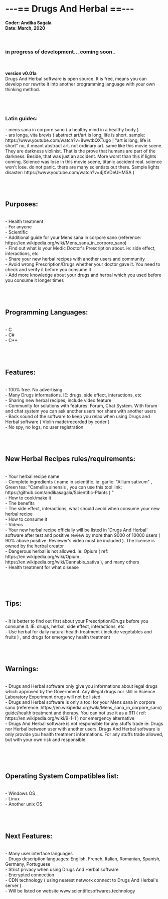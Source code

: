 <h1> ---== Drugs And Herbal ==--- </h1>
<b>Coder: Andika Sagala</b><br>
<b>Date: March, 2020 </b><br>
<br><br>

<h3> in progress of development... coming soon.. </h3>

<br><br>
<b>version v0.01a </b><br>
Drugs And Herbal software is open source. It is free, means you can develop nor rewrite it into another programming language with your own thinking method. <br>
<br><br><br>

<h3>Latin guides:</h3>
- mens sana in corpore sano ( a healthy mind in a healthy body ) <br>
- ars longa, vita brevis ( abstract art/art is long, life is short. sample: https://www.youtube.com/watch?v=8wwtbQXTugo |  "art is long, life is short" no, it meant abstract art. not ordinary art. same like this movie scene. They are darkness violinist. That is the prove that humans are part of the darkness. Beside, that was just an accident. More worst than this if lights coming.  Science was lose in this movie scene, titanic accident real. science won't lose. do not panic. there are many scientists out there. Sample lights disaster: https://www.youtube.com/watch?v=4jXVDeUHMSA ) <br>
 <br> <br> <br>

<h2>Purposes:</h2><br>
- Health treatment <br>
- For anyone<br>
- Scientific <br>
- Additional guide for your Mens sana in corpore sano (reference: https://en.wikipedia.org/wiki/Mens_sana_in_corpore_sano) <br>
- Find out what is your Medic Doctor's Prescription about. ie: side effect,  interactions, etc<br>
- Share your new herbal recipes with another users and community<br>
- Avoid wrong Prescription/Drugs whether your doctor gave it. You need to check and verify it before you consume it	 <br>
- Add more knowledge about your drugs and herbal which you used before you consume it longer times<br>
<br><br><br>
<h2>Programming Languages:</h2><br>
- C<br>
- C#<br>
- C++<br>
<br><br><br>
<h2>Features:</h2><br>
- 100% free. No advertising <br>
- Many Drugs informations. IE: drugs,  side effect,  interactions, etc <br>
- Sharing new herbal recipes, include video feature <br>
- Community for solutions with features: Forum, Chat System. With forum and chat system you can ask another users nor share with another users <br>
- Back sound of the software to keep you relax when using Drugs and Herbal software ( Violin made/recorded by coder ) <br>
- No spy, no logs, no user registration <br>
<br> <br><br>

<h2>New Herbal Recipes rules/requirements:</h2><br>
- Your herbal recipe name <br>
- Complete ingredients ( name in scientific. ie: garlic: "Allium sativum" , Green tea: "Camellia sinensis , you can use this tool link: https://github.com/andikasagala/Scientific-Plants )
"<br>
- How to cook/make it<br>
- The benefits<br>
- The side effect, interactions, what should avoid when consume your new herbal recipe<br>
- How to consume it<br>
- Videos<br>
- Your new herbal recipe officially will be listed in 'Drugs And Herbal' software after test and positive review by more than 9000 of 10000 users ( 90% above positive. Reviewer's video must be included ). The license is owned by the herbal creator <br>
- Dangerous herbal is not allowed. ie: Opium ( ref: https://en.wikipedia.org/wiki/Opium , https://en.wikipedia.org/wiki/Cannabis_sativa ), and many others<br>
- Health treatment for what disease <br>


<br><br><br>

<h2>Tips:</h2><br>
- It is better to find out first about your Prescription/Drugs before you consume it. IE: drugs, herbal, side effect,  interactions, etc<br>
- Use herbal for daily natural health treatment ( include vegetables and fruits ) , and drugs for emergency health treatment <br>
 <br> <br> <br>
<h2>Warnings: </h2><br>
-  Drugs and Herbal software only give you informations about legal drugs which approved by the Government. Any illegal drugs nor still in Science Laboratory Experiment drugs will not be listed<br>
- Drugs and Herbal software is only a tool for your Mens sana in corpore sano (reference: https://en.wikipedia.org/wiki/Mens_sana_in_corpore_sano) guide/health treatment and therapy. You can not use it as a 911 ( ref: https://en.wikipedia.org/wiki/9-1-1 ) nor emergency alternative<br>
- Drugs And Herbal software is not responsible for any stuffs trade ie: Drugs nor Herbal between user with another users. Drugs And Herbal software is only provide you health treatment informations. For any stuffs trade allowed, but with your own risk and responsible.<br>


<br><br><br>
<h2>Operating System Compatibles list:</h2><br>
- Windows OS<br>
- Linux<br>
- Another unix OS<br>
<br><br><br>
<h2>Next Features:</h2><br>
- Many user interface languages <br>
- Drugs description languages: English, French, Italian, Romanian, Spanish, Germany, Portuguese  <br>
- Strict privacy when using Drugs And Herbal software <br>
- Encrypted connection <br>
- CDN technology ( using nearest network connect to Drugs And Herbal's server ) <br>
- Will be listed on website www.scientificsoftwares.technology <br>




<br><br><br><br><br><br>
